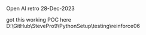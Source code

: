 Open AI retro
28-Dec-2023

got this working POC here
D:\GitHub\StevePro9\PythonSetup\testing\reinforce06